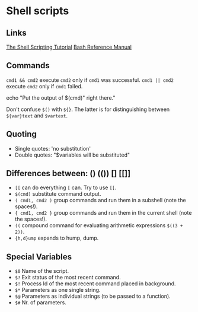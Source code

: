 # Shell scripts

## Links
[The Shell Scripting Tutorial](https://www.shellscript.sh/index.html)
[Bash Reference Manual](https://www.gnu.org/software/bash/manual/bash.html)

## Commands
`cmd1 && cmd2`   execute `cmd2` only if `cmd1` was successful.
`cmd1 || cmd2`   execute `cmd2` only if `cmd1` failed.

echo "Put the output of $(cmd)" right there."

Don't confuse `$()` with `${}`. The latter is for distinguishing between `${var}text` and `$vartext`.

## Quoting

- Single quotes: 'no substitution'
- Double quotes: "$variables will be substituted"

## Differences between: () (()) [] [[]]

- `[[` can do everything `[` can. Try to use `[[`.
- `$(cmd)` substitute command output.
- `( cmd1, cmd2 )` group commands and run them in a subshell (note the spaces!).
- `{ cmd1, cmd2 }` group commands and run them in the current shell (note the spaces!).
- `((` compound command for evaluating arithmetic expressions `$((3 + 2))`.
- `{h,d}ump` expands to hump, dump.


## Special Variables

- `$0` Name of the script.
- `$?` Exit status of the most recent command.
- `$!` Process Id of the most recent command placed in background.
- `$*` Parameters as one single string.
- `$@` Parameters as individual strings (to be passed to a function).
- `$#` Nr. of parameters.